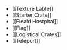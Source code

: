 * [[Texture Lable]]
* [[Starter Crate]]
* [[Fieald Hostpital]]
* [[Flag]]
* [[Logistical Crates]]
* [[Teleport]]